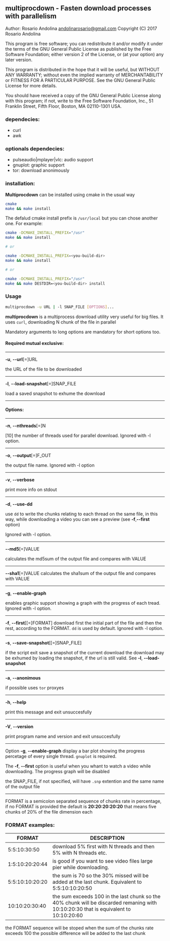 ## multiprocdown - Fasten download processes with parallelism

Author: Rosario Andolina <andolinarosario@gmail.com>
Copyright (C) 2017  Rosario Andolina

This program is free software; you can redistribute it and/or modify
it under the terms of the GNU General Public License as published by
the Free Software Foundation; either version 2 of the License, or
(at your option) any later version.

This program is distributed in the hope that it will be useful,
but WITHOUT ANY WARRANTY; without even the implied warranty of
MERCHANTABILITY or FITNESS FOR A PARTICULAR PURPOSE.  See the
GNU General Public License for more details.

You should have received a copy of the GNU General Public License along
with this program; if not, write to the Free Software Foundation, Inc.,
51 Franklin Street, Fifth Floor, Boston, MA 02110-1301 USA.

### dependecies:

* curl
* awk

### optionals dependecies:

* pulseaudio|mplayer|vlc: audio support
* gnuplot: graphic support
* tor: download anonimously

### installation:

**Multiprocdown** can be installed using cmake in the usual way

```bash
cmake
make && make install
```
The defalud cmake install prefix is `/usr/local` but you can chose another one. For example:

```bash
cmake -DCMAKE_INSTALL_PREFIX="/usr"
make && make install

# or

cmake -DCMAKE_INSTALL_PREFIX=<you-build-dir>
make && make install

# or

cmake -DCMAKE_INSTALL_PREFIX="/usr"
make && make DESTDIR=<you-build-dir> install
```

### Usage

```bash
multiprocdown -u URL | -l SNAP_FILE [OPTIONS]...
```

**multiprocdown** is a multiprocess download utility very useful for
big files. It uses `curl`, downloading N chunk of the file in parallel

Mandatory arguments to long options are mandatory for short options too.

#### **Required mutual exclusive**:

---

**-u**, **--url**[=]URL

the URL of the file to be downloaded

---

**-l**, **--load-snapshot**[=]SNAP_FILE
  
load a saved snapshot to exhume the download

---

#### **Options**:

---

**-n**, **--nthreads**[=]N

[10] the number of threads used for parallel download. Ignored with -l option.

---

**-o**, **--output**[=]F_OUT

the output file name. Ignored with -l option

---

**-v**, **--verbose**

print more info on stdout

---

**-d**, **--use-dd**

use `dd` to write the chunks relating to each thread on the same file, 
in this way, while downloading a video
you can see a preview (see **-f**,**--first** option)

Ignored with -l option.

---

**--md5**[=]VALUE

calculates the md5sum of the output file and compares with VALUE

---

**--sha1**[=]VALUE
calculates the sha1sum of the output file and compares with VALUE

---

**-g**, **--enable-graph**

enables graphic support showing a graph with the progress of each tread.
Ignored with -l option.

---

**-f**, **--first**[[=]FORMAT]
download first the initial part of the file and then the rest, according to the FORMAT. `dd` is used by default.
Ignored with -l option.

---

**-s**, **--save-snapshot**[[=]SNAP_FILE]

if the script exit save a snapshot of the current download
the download may be exhumed by loading the snapshot, if
the url is still valid. See **-l**, **--load-snapshot**

---

**-a**, **--anonimous**

if possible uses `tor` proxyes

---

**-h**, **--help**

print this message and exit unsuccesfully

---

**-V**, **--version**

print program name and version and exit unsuccesfully

---

Option **-g**, **--enable-graph** display a bar plot showing the progress percetage
of every single thread. `gnuplot` is required.

The **-f**, **--first** option is useful when you whant to watch a video while
downloading. The progress graph will be disabled

the SNAP_FILE, if not specified, will have `.snp` extention and the same
name of the output file

---

FORMAT is a semicolon separated sequence of chunks rate in percentage, if
no FORMAT is provided the default is **20:20:20:20:20** that means five chunks
of 20% of the file dimension each

### FORMAT examples:

| FORMAT | DESCRIPTION |
| --- | --- |
| 5:5:10:30:50 | download 5% first with N threads and then 5% with N threads etc. | 
| 1:5:10:20:20:44 | is good if you want to see video files large pier while downloading. | 
| 5:5:10:10:20:20 | the sum is 70 so the 30% missed will be added at the last chunk. Equivalent to 5:5:10:10:20:50 |
| 10:10:20:30:40 | the sum exceeds 100 in the last chunk so the 40% chunk will be discarded remaning with 10:10:20:30 that is equivalent to 10:10:20:60 |

the FORMAT sequence will be stoped when the sum of the chunks rate exceeds 100
the possible difference will be added to the last chunk
